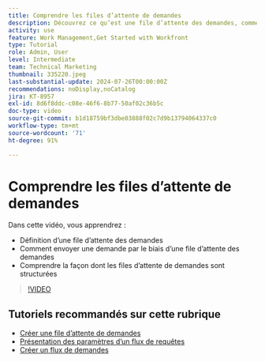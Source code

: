 ```yaml
---
title: Comprendre les files d’attente de demandes
description: Découvrez ce qu’est une file d’attente des demandes, comment envoyer une demande par le biais d’une file d’attente des demandes et comment les files d’attente des demandes sont structurées.
activity: use
feature: Work Management,Get Started with Workfront
type: Tutorial
role: Admin, User
level: Intermediate
team: Technical Marketing
thumbnail: 335220.jpeg
last-substantial-update: 2024-07-26T00:00:00Z
recommendations: noDisplay,noCatalog
jira: KT-8957
exl-id: 8d6f8ddc-c08e-46f6-8b77-50af02c36b5c
doc-type: video
source-git-commit: b1d18759bf3dbe03888f02c7d9b13794064337c0
workflow-type: tm+mt
source-wordcount: '71'
ht-degree: 91%

---
```


# Comprendre les files d’attente de demandes

Dans cette vidéo, vous apprendrez :

* Définition d’une file d’attente des demandes
* Comment envoyer une demande par le biais d’une file d’attente des demandes
* Comprendre la façon dont les files d’attente de demandes sont structurées


>[!VIDEO](https://video.tv.adobe.com/v/335220/?quality=12&learn=on)

## Tutoriels recommandés sur cette rubrique

* [Créer une file d’attente de demandes](/help/manage-work/request-queues/create-a-request-queue.md)
* [Présentation des paramètres d’un flux de requêtes](/help/manage-work/request-queues/understand-settings-for-a-flow-request.md)
* [Créer un flux de demandes](/help/manage-work/request-queues/create-a-request-flow.md)

